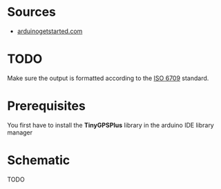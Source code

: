# Sources

- [arduinogetstarted.com](https://arduinogetstarted.com/tutorials/arduino-gps)

# TODO

Make sure the output is formatted according to the [ISO 6709](https://en.wikipedia.org/wiki/ISO_6709) standard.

# Prerequisites

You first have to install the **TinyGPSPlus** library in the arduino IDE library manager

# Schematic

TODO

